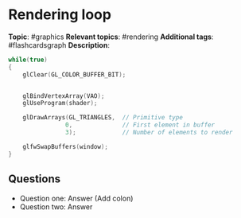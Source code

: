 # Rendering loop

**Topic**: #graphics 
**Relevant topics**:  #rendering 
**Additional tags**: #flashcardsgraph 
**Description**: 



```cpp
while(true)
{
	glClear(GL_COLOR_BUFFER_BIT);


	glBindVertexArray(VAO);
	glUseProgram(shader);

	glDrawArrays(GL_TRIANGLES,  // Primitive type
				0,              // First element in buffer
				3);             // Number of elements to render

	glfwSwapBuffers(window);
}
```




## Questions

- Question one: Answer (Add colon)
- Question two: Answer
